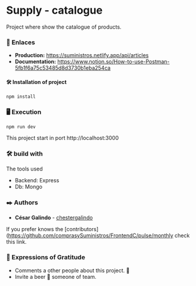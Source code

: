 # Supply - catalogue

Project where show the catalogue of products.

### 🚀 Enlaces

 * **Production:** https://suministros.netlify.app/api/articles
 * **Documentation:** https://www.notion.so/How-to-use-Postman-5fb1f6a75c53485d8d3730b1eba254ca

#### 🛠 Installation of project
```
npm install
```

### 🖥 Execution

```
npm run dev
```

This project start in port http://localhost:3000

### 🛠️ build with

The tools used

  * Backend: Express
  * Db: Mongo

### ✒️ Authors

* **César Galindo** - [chestergalindo](https://github.com/chestergalindo)

If you prefer knows the [contributors](https://github.com/comprasySuministros/FrontendC/pulse/monthly check this link.

### 🎁 Expressions of Gratitude

* Comments a other people about this project. 📢
* Invite a beer 🍺 someone of team.